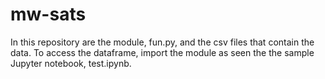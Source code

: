 # mw-sats

In this repository are the module, fun.py, and the csv files that contain the data. To access the dataframe, import the module as seen the the sample Jupyter notebook, test.ipynb.
